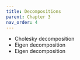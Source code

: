 ```yaml
---
title: Decompositions
parent: Chapter 3
nav_order: 4
---
```


- Cholesky decomposition
- Eigen decomposition
- Eigen decomposition